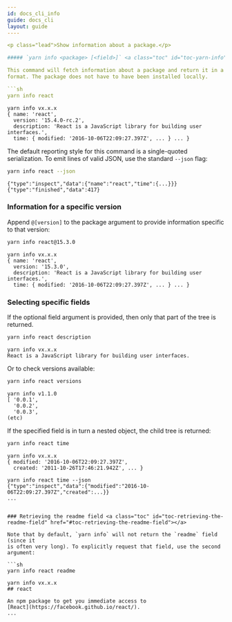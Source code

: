 ```yaml
---
id: docs_cli_info
guide: docs_cli
layout: guide
----

<p class="lead">Show information about a package.</p>

##### `yarn info <package> [<field>]` <a class="toc" id="toc-yarn-info" href="#toc-yarn-info"></a>

This command will fetch information about a package and return it in a tree
format. The package does not have to have been installed locally.

```sh
yarn info react
```

```
yarn info vx.x.x
{ name: 'react',
  version: '15.4.0-rc.2',
  description: 'React is a JavaScript library for building user interfaces.',
  time: { modified: '2016-10-06T22:09:27.397Z', ... } ... }
```

The default reporting style for this command is a single-quoted serialization.
To emit lines of valid JSON, use the standard `--json` flag:

```sh
yarn info react --json
```

```
{"type":"inspect","data":{"name":"react","time":{...}}}
{"type":"finished","data":417}
```

### Information for a specific version <a class="toc" id="toc-information-for-a-specific-version" href="#toc-information-for-a-specific-version"></a>

Append `@[version]` to the package argument to provide information specific to
that version:

```sh
yarn info react@15.3.0
```

```
yarn info vx.x.x
{ name: 'react',
  version: '15.3.0',
  description: 'React is a JavaScript library for building user interfaces.',
  time: { modified: '2016-10-06T22:09:27.397Z', ... } ... }
```

### Selecting specific fields <a class="toc" id="toc-selecting-specific-fields" href="#toc-selecting-specific-fields"></a>

If the optional field argument is provided, then only that part of the tree is
returned.

```sh
yarn info react description
```

```
yarn info vx.x.x
React is a JavaScript library for building user interfaces.
```

Or to check versions available:

```sh
yarn info react versions
```

```
yarn info v1.1.0
[ '0.0.1',
  '0.0.2',
  '0.0.3',
(etc)
```

If the specified field is in turn a nested object, the child tree is returned:

```sh
yarn info react time
```

```
yarn info vx.x.x
{ modified: '2016-10-06T22:09:27.397Z',
  created: '2011-10-26T17:46:21.942Z', ... }

yarn info react time --json
{"type":"inspect","data":{"modified":"2016-10-06T22:09:27.397Z","created":...}}
...
```

```

### Retrieving the readme field <a class="toc" id="toc-retrieving-the-readme-field" href="#toc-retrieving-the-readme-field"></a>

Note that by default, `yarn info` will not return the `readme` field (since it
is often very long). To explicitly request that field, use the second argument:

```sh
yarn info react readme
```

```
yarn info vx.x.x
## react

An npm package to get you immediate access to
[React](https://facebook.github.io/react/).
...
```

